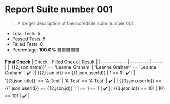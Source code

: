 
# Report Suite number 001
> A longer description of the incredible suite number 001

* Total Tests: 5
* Passed Tests: 5
* Failed Tests: 0
* Percentage: **100.0%**  :green_square::green_square::green_square::green_square::green_square:

**Final Check**
| Check | Filled Check | Result |
| ------------ | --------- | ----- |
| '{{2.json.name}}' == 'Leanne Graham' | 'Leanne Graham' == 'Leanne Graham' | :heavy_check_mark: | 
| {{2.json.id}} == {{1.json.userId}} | 1 == 1 | :heavy_check_mark: | 
| '{{3.json.title}}' == 'A Test' | 'A Test' == 'A Test' | :heavy_check_mark: | 
| {{3.json.userId}} == {{1.json.userId}} == {{2.json.id}} | 1 == 1 == 1 | :heavy_check_mark: | 
| {{3.json.id}} == 101 | 101 == 101 | :heavy_check_mark: | 
